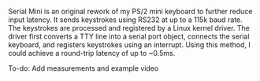 Serial Mini is an original rework of my PS/2 mini keyboard to further reduce input latency. It sends keystrokes using RS232 at up to a 115k baud rate. The keystrokes are processed and registered by a Linux kernel driver. The driver first converts a TTY line into a serial port object, connects the serial keyboard, and registers keystrokes using an interrupt. Using this method, I could achieve a round-trip latency of up to ~0.5ms. 

To-do: Add measurements and example video

